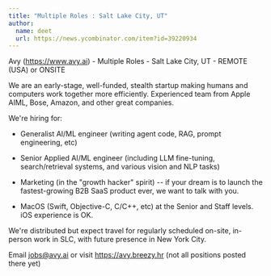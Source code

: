 ```yaml
---
title: "Multiple Roles : Salt Lake City, UT"
author:
  name: deet
  url: https://news.ycombinator.com/item?id=39220934
---
```

Avy (<a href="https:&#x2F;&#x2F;www.avy.ai" rel="nofollow">https:&#x2F;&#x2F;www.avy.ai</a>) - Multiple Roles - Salt Lake City, UT - REMOTE (USA) or ONSITE

We are an early-stage, well-funded, stealth startup making humans and computers work together more efficiently. Experienced team from Apple AIML, Bose, Amazon, and other great companies.

We&#x27;re hiring for:

- Generalist AI&#x2F;ML engineer (writing agent code, RAG, prompt engineering, etc)

- Senior Applied AI&#x2F;ML engineer (including LLM fine-tuning, search&#x2F;retrieval systems, and various vision and NLP tasks)

- Marketing (in the &quot;growth hacker&quot; spirit) -- if your dream is to launch the fastest-growing B2B SaaS product ever, we want to talk with you.

- MacOS (Swift, Objective-C, C&#x2F;C++, etc) at the Senior and Staff levels. iOS experience is OK.

We&#x27;re distributed but expect travel for regularly scheduled on-site, in-person work in SLC, with future presence in New York City.

Email jobs@avy.ai or visit <a href="https:&#x2F;&#x2F;avy.breezy.hr" rel="nofollow">https:&#x2F;&#x2F;avy.breezy.hr</a> (not all positions posted there yet)
